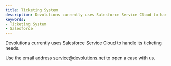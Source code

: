 ```yaml
---
title: Ticketing System
description: Devolutions currently uses Salesforce Service Cloud to handle its ticketing needs. Use the email address service@devolutions.net to open a case with us.
keywords:
- Ticketing System
- Salesforce
---
```


Devolutions currently uses Salesforce Service Cloud to handle its ticketing needs.

Use the email address [service@devolutions.net](mailto:service@devolutions.net) to open a case with us.